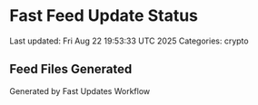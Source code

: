 # Fast Feed Update Status
Last updated: Fri Aug 22 19:53:33 UTC 2025
Categories: crypto

## Feed Files Generated

Generated by Fast Updates Workflow
